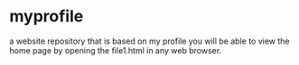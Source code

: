 # myprofile
a website repository that is based on my profile
you will be able to view the home page by opening the file1.html in any web browser.
